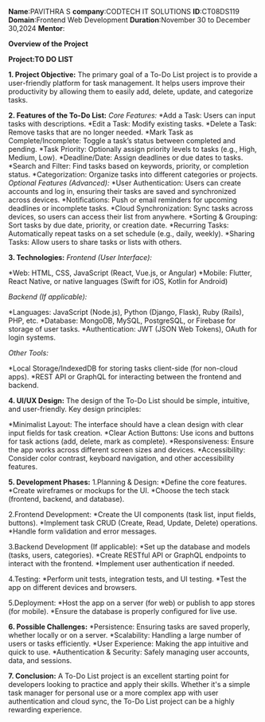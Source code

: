 **Name**:PAVITHRA S
**company**:CODTECH IT SOLUTIONS
**ID**:CT08DS119
**Domain**:Frontend Web Development
**Duration**:November 30 to December 30,2024
**Mentor**:

**Overview of the Project**

**Project:TO DO LIST**

**1. Project Objective:**
The primary goal of a To-Do List project is to provide a user-friendly platform for task management. It helps users improve their productivity by allowing them to easily add, delete, update, and categorize tasks.

**2. Features of the To-Do List:**
*Core Features:*
*Add a Task: Users can input tasks with descriptions.
*Edit a Task: Modify existing tasks.
*Delete a Task: Remove tasks that are no longer needed.
*Mark Task as Complete/Incomplete: Toggle a task’s status between completed and pending.
*Task Priority: Optionally assign priority levels to tasks (e.g., High, Medium, Low).
*Deadline/Date: Assign deadlines or due dates to tasks.
*Search and Filter: Find tasks based on keywords, priority, or completion status.
*Categorization: Organize tasks into different categories or projects.
*Optional Features (Advanced):*
*User Authentication: Users can create accounts and log in, ensuring their tasks are saved and synchronized across devices.
*Notifications: Push or email reminders for upcoming deadlines or incomplete tasks.
*Cloud Synchronization: Sync tasks across devices, so users can access their list from anywhere.
*Sorting & Grouping: Sort tasks by due date, priority, or creation date.
*Recurring Tasks: Automatically repeat tasks on a set schedule (e.g., daily, weekly).
*Sharing Tasks: Allow users to share tasks or lists with others.

**3. Technologies:**
*Frontend (User Interface):*

*Web: HTML, CSS, JavaScript (React, Vue.js, or Angular)
*Mobile: Flutter, React Native, or native languages (Swift for iOS, Kotlin for Android)

*Backend (If applicable):*

*Languages: JavaScript (Node.js), Python (Django, Flask), Ruby (Rails), PHP, etc.
*Database: MongoDB, MySQL, PostgreSQL, or Firebase for storage of user tasks.
*Authentication: JWT (JSON Web Tokens), OAuth for login systems.

*Other Tools:*

*Local Storage/IndexedDB for storing tasks client-side (for non-cloud apps).
*REST API or GraphQL for interacting between the frontend and backend.

**4. UI/UX Design:**
The design of the To-Do List should be simple, intuitive, and user-friendly. Key design principles:

*Minimalist Layout: The interface should have a clean design with clear input fields for task creation.
*Clear Action Buttons: Use icons and buttons for task actions (add, delete, mark as complete).
*Responsiveness: Ensure the app works across different screen sizes and devices.
*Accessibility: Consider color contrast, keyboard navigation, and other accessibility features.

**5. Development Phases:**
1.Planning & Design:
*Define the core features.
*Create wireframes or mockups for the UI.
*Choose the tech stack (frontend, backend, and database).

2.Frontend Development:
*Create the UI components (task list, input fields, buttons).
*Implement task CRUD (Create, Read, Update, Delete) operations.
*Handle form validation and error messages.

3.Backend Development (If applicable):
*Set up the database and models (tasks, users, categories).
*Create RESTful API or GraphQL endpoints to interact with the frontend.
*Implement user authentication if needed.

4.Testing:
*Perform unit tests, integration tests, and UI testing.
*Test the app on different devices and browsers.

5.Deployment:
*Host the app on a server (for web) or publish to app stores (for mobile).
*Ensure the database is properly configured for live use.

**6. Possible Challenges:**
*Persistence: Ensuring tasks are saved properly, whether locally or on a server.
*Scalability: Handling a large number of users or tasks efficiently.
*User Experience: Making the app intuitive and quick to use.
*Authentication & Security: Safely managing user accounts, data, and sessions.

**7. Conclusion:**
A To-Do List project is an excellent starting point for developers looking to practice and apply their skills. Whether it's a simple task manager for personal use or a more complex app with user authentication and cloud sync, the To-Do List project can be a highly rewarding experience.
